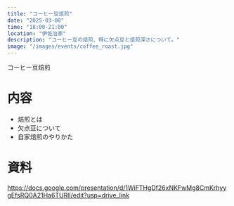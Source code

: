 ```yaml
---
title: "コーヒー豆焙煎"
date: "2025-03-08"
time: "18:00-21:00"
location: "伊佐治家"
description: "コーヒー豆の焙煎、特に欠点豆と焙煎深さについて。"
image: "/images/events/coffee_roast.jpg"
---
```


コーヒー豆焙煎

# 内容
- 焙煎とは
- 欠点豆について
- 自家焙煎のやりかた


# 資料
https://docs.google.com/presentation/d/1WiFTHgDf26xNKFwMg8CmKrhyygEfsRQ0A21Ha6TURlI/edit?usp=drive_link